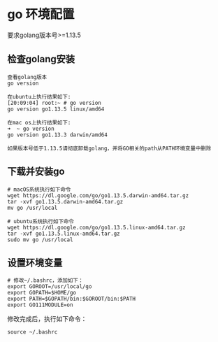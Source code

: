 # go 环境配置
要求golang版本号>=1.13.5

## 检查golang安装
```shell
查看golang版本
go version

在ubuntu上执行结果如下:
[20:09:04] root:~ # go version
go version go1.13.5 linux/amd64

在mac os上执行结果如下:
➜  ~ go version
go version go1.13.3 darwin/amd64

如果版本号低于1.13.5请彻底卸载golang，并将GO相关的path从PATH环境变量中删除
```

## 下载并安装go

```shell
# macOS系统执行如下命令
wget https://dl.google.com/go/go1.13.5.darwin-amd64.tar.gz
tar -xvf go1.13.5.darwin-amd64.tar.gz
mv go /usr/local

# ubuntu系统执行如下命令
wget https://dl.google.com/go/go1.13.5.linux-amd64.tar.gz
tar -xvf go1.13.5.linux-amd64.tar.gz
sudo mv go /usr/local
```

## 设置环境变量

```shell
# 修改~/.bashrc，添加如下：
export GOROOT=/usr/local/go
export GOPATH=$HOME/go
export PATH=$GOPATH/bin:$GOROOT/bin:$PATH
export GO111MODULE=on
```

修改完成后，执行如下命令：

```shell
source ~/.bashrc
```

